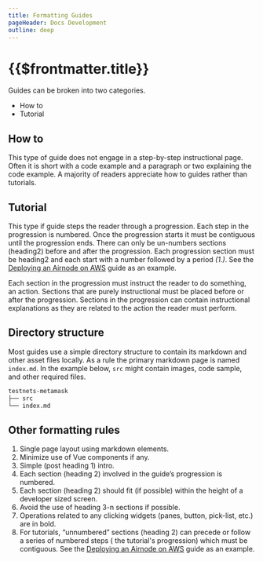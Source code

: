 ```yaml
---
title: Formatting Guides
pageHeader: Docs Development
outline: deep
---
```


<PageHeader/>

# {{$frontmatter.title}}

Guides can be broken into two categories.

- How to
- Tutorial

## How to

This type of guide does not engage in a step-by-step instructional page. Often
it is short with a code example and a paragraph or two explaining the code
example. A majority of readers appreciate how to guides rather than tutorials.

## Tutorial

This type if guide steps the reader through a progression. Each step in the
progression is numbered. Once the progression starts it must be contiguous until
the progression ends. There can only be un-numbers sections (heading2) before
and after the progression. Each progression section must be heading2 and each
start with a number followed by a period _(1.)_. See the
[Deploying an Airnode on AWS](/oev/airnode/deploy-airnode/deploy-aws/) guide as
an example.

Each section in the progression must instruct the reader to do something, an
action. Sections that are purely instructional must be placed before or after
the progression. Sections in the progression can contain instructional
explanations as they are related to the action the reader must perform.

## Directory structure

Most guides use a simple directory structure to contain its markdown and other
asset files locally. As a rule the primary markdown page is named `index.md`. In
the example below, `src` might contain images, code sample, and other required
files.

```sh
testnets-metamask
├── src
└── index.md
```

## Other formatting rules

1. Single page layout using markdown elements.
1. Minimize use of Vue components if any.
1. Simple (post heading 1) intro.
1. Each section (heading 2) involved in the guide’s progression is numbered.
1. Each section (heading 2) should fit (if possible) within the height of a
   developer sized screen.
1. Avoid the use of heading 3-n sections if possible.
1. Operations related to any clicking widgets (panes, button, pick-list, etc.)
   are in bold.
1. For tutorials, “unnumbered” sections (heading 2) can precede or follow a
   series of numbered steps ( the tutorial's progression) which must be
   contiguous. See the
   [Deploying an Airnode on AWS](/oev/airnode/deploy-airnode/deploy-aws/) guide
   as an example.
